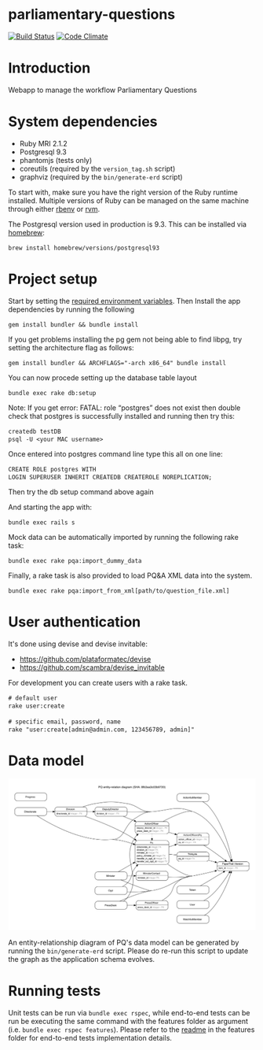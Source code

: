 parliamentary-questions
=======================

[![Build Status](https://travis-ci.org/ministryofjustice/parliamentary-questions.png?branch=master)](https://travis-ci.org/ministryofjustice/parliamentary-questions)
[![Code Climate](https://codeclimate.com/github/ministryofjustice/parliamentary-questions/badges/gpa.svg)](https://codeclimate.com/github/ministryofjustice/parliamentary-questions)

# Introduction
Webapp to manage the workflow Parliamentary Questions

# System dependencies

- Ruby MRI 2.1.2
- Postgresql 9.3
- phantomjs  (tests only)
- coreutils (required by the `version_tag.sh` script)
- graphviz (required by the `bin/generate-erd` script)

To start with, make sure you have the right version of the Ruby runtime installed.
Multiple versions of Ruby can be managed on the same machine through either [rbenv](https://github.com/sstephenson/rbenv)
or [rvm](https://rvm.io/).

The Postgresql version used in production is 9.3. This can be installed via [homebrew](brew.sh):

    brew install homebrew/versions/postgresql93

# Project setup

Start by setting the [required environment variables](https://github.com/ministryofjustice/parliamentary-questions/tree/dev/config).
Then Install the app dependencies by running the following

    gem install bundler && bundle install

If you get problems installing the pg gem not being able to find libpg, try setting the architecture flag as follows:

    gem install bundler && ARCHFLAGS="-arch x86_64" bundle install

You can now procede setting up the database table layout

    bundle exec rake db:setup

Note: If you get error: FATAL: role “postgres” does not exist then double check that postgres is successfully installed and running then try this:

    createdb testDB
    psql -U <your MAC username>

  Once entered into postgres command line type this all on one line:

    CREATE ROLE postgres WITH
    LOGIN SUPERUSER INHERIT CREATEDB CREATEROLE NOREPLICATION;

  Then try the db setup command above again

And starting the app with:

    bundle exec rails s

Mock data can be automatically imported by running the following rake task:

    bundle exec rake pqa:import_dummy_data

Finally, a rake task is also provided to load PQ&A XML data into the system.

    bundle exec rake pqa:import_from_xml[path/to/question_file.xml]

# User authentication

It's done using devise and devise invitable:

* https://github.com/plataformatec/devise
* https://github.com/scambra/devise_invitable

For development you can create users with a rake task.
```
# default user
rake user:create

# specific email, password, name
rake "user:create[admin@admin.com, 123456789, admin]"
```

# Data model

![PQ entity-relations diagram](https://github.com/ministryofjustice/parliamentary-questions/blob/dev/erd.png)

An entity-relationship diagram of PQ's data model can be generated by running
the `bin/generate-erd` script. Please do re-run this script to update the graph as
the application schema evolves.

# Running tests

Unit tests can be run via `bundle exec rspec`, while end-to-end tests can
be run be executing the same command with the features folder as argument (i.e.
`bundle exec rspec features`). Please refer to the [readme](https://github.com/ministryofjustice/parliamentary-questions/tree/dev/features) in the features folder
for end-to-end tests implementation details.

